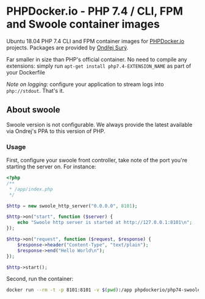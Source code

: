 # PHPDocker.io - PHP 7.4 / CLI, FPM and Swoole container images

Ubuntu 18.04 PHP 7.4 CLI and FPM container images for [PHPDocker.io](http://phpdocker.io) projects. Packages are provided by [Ondřej Surý](https://deb.sury.org/).

Far smaller in size than PHP's official container. No need to compile any extensions: simply run `apt-get install php7.4-EXTENSION_NAME` as part of your Dockerfile

*Note on logging:* configure your application to stream logs into `php://stdout`. That's it.

## About swoole

Swoole version is not configurable. We always provide the latest available via Ondrej's PPA to this version of PHP.

### Usage

First, configure your swoole front controller, take note of the port you're starting the server on. For instance:

```php
<?php
/**
 * /app/index.php
 */

$http = new swoole_http_server("0.0.0.0", 8101);

$http->on("start", function ($server) {
    echo "Swoole http server is started at http://127.0.0.1:8101\n";
});

$http->on("request", function ($request, $response) {
    $response->header("Content-Type", "text/plain");
    $response->end("Hello World\n");
});

$http->start();
```

Second, run the container:

```bash
docker run --rm -t -p 8101:8101 -v $(pwd):/app phpdockerio/php74-swoole php /app/index.php
```
